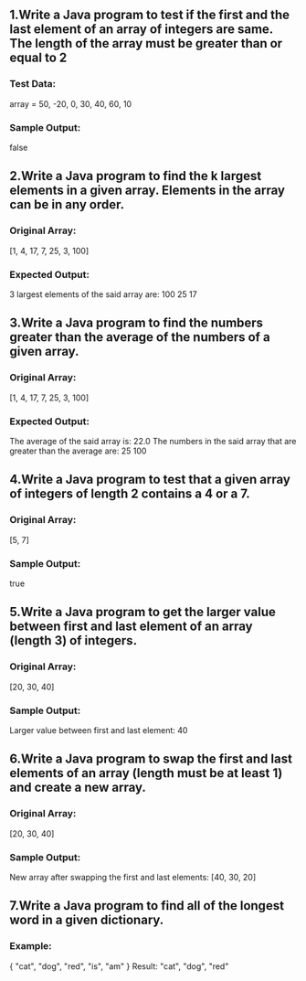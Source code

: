 ## 1.Write a Java program to test if the first and the last element of an array of integers are same. The length of the array must be greater than or equal to 2 
### Test Data:
array = 50, -20, 0, 30, 40, 60, 10
### Sample Output:
false


## 2.Write a Java program to find the k largest elements in a given array. Elements in the array can be in any order. 
### Original Array:
[1, 4, 17, 7, 25, 3, 100]
### Expected Output:
3 largest elements of the said array are:
100 25 17


## 3.Write a Java program to find the numbers greater than the average of the numbers of a given array. 
### Original Array:
[1, 4, 17, 7, 25, 3, 100]
### Expected Output:
The average of the said array is: 22.0
The numbers in the said array that are greater than the average are:
25
100



## 4.Write a Java program to test that a given array of integers of length 2 contains a 4 or a 7. 
### Original Array:
[5, 7]
### Sample Output:
true 


## 5.Write a Java program to get the larger value between first and last element of an array (length 3) of integers.
### Original Array:
[20, 30, 40]   
### Sample Output:
Larger value between first and last element: 40 


## 6.Write a Java program to swap the first and last elements of an array (length must be at least 1) and create a new array. 
### Original Array:
[20, 30, 40]  
### Sample Output:
New array after swapping the first and last elements: [40, 30, 20] 


## 7.Write a Java program to find all of the longest word in a given dictionary.
### Example:
{
"cat",
"dog",
"red",
"is",
"am"
}
Result: "cat", "dog", "red"

